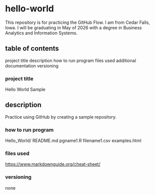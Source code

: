 # hello-world
This repository is for practicing the GitHub Flow.
I am from Cedar Falls, Iowa. 
I will be graduating in May of 2026 with a degree in Business Analytics and Information Systems.
## table of contents
project title
description
how to run program
files used
additional documentation
versioning
### project title 
Hello World Sample
## description
Practice using GitHub by creating a sample repository. 
### how to run program
Hello_World/
  README.md
  pgname1.R
  filename1.csv
  examples.html
### files used
https://www.markdownguide.org/cheat-sheet/
### versioning
none
